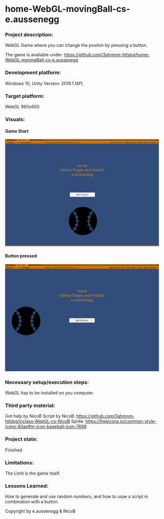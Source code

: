 # home-WebGL-movingBall-cs-e.aussenegg

### Project description: 
WebGL Game where you can change the positon by pressing a button.

The game is available under: https://github.com/3ahmnm-htlsbg/home-WebGL-movingBall-cs-e.aussenegg

### Development platform: 
Windows 10; 
Unity Version: 2019.1.14f1;

### Target platform: 
WebGL 960x600 

### Visuals: 
#### Game Start
<div>
<img src="Screenshots/StartUp.PNG">
</div>

#### Button pressed
<div>
<img src="Screenshots/ButtonPressed.PNG">
</div>

### Necessary setup/execution steps: 
WebGL has to be installed on you computer.

### Third party material: 
Got help by NicoB
Script by NicoB: https://github.com/3ahmnm-htlsbg/inclass-WebGL-cs-NicoB
Sprite: https://freeicons.io/common-style-icons-6/lastfm-icon-baseball-icon-7699

### Project state: 
Finished

### Limitations: 
The Limit is the game itself.

### Lessons Learned: 
How to generate and use random numbers, and how to usae a script in combination with a button.

Copyright by e.aussenegg & NicoB
